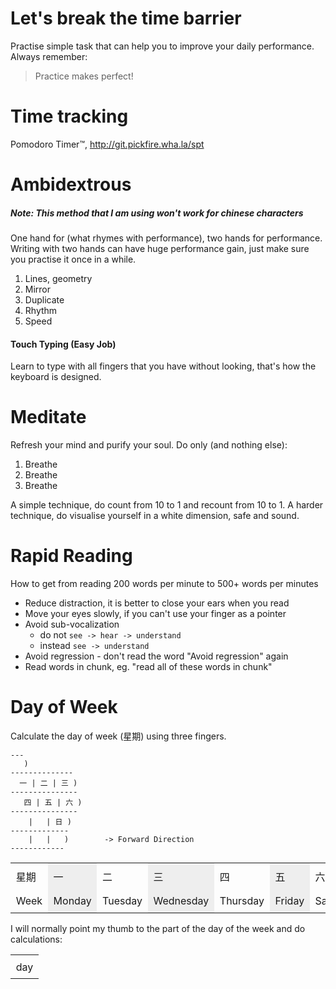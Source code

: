 Let's break the time barrier
============================
Practise simple task that can help you to improve your daily performance.
Always remember:

> Practice makes perfect!

Time tracking
=============
Pomodoro Timer™, http://git.pickfire.wha.la/spt

Ambidextrous
============
##### **Note: This method that I am using won't work for chinese characters**

One hand for (what rhymes with performance), two hands for performance.
Writing with two hands can have huge performance gain, just make sure you
practise it once in a while.

1. Lines, geometry
2. Mirror
3. Duplicate
4. Rhythm
5. Speed

#### Touch Typing (Easy Job)
Learn to type with all fingers that you have without looking, that's how the
keyboard is designed.

Meditate
========
Refresh your mind and purify your soul. Do only (and nothing else):

1. Breathe
2. Breathe
3. Breathe

A simple technique, do count from 10 to 1 and recount from 10 to 1.
A harder technique, do visualise yourself in a white dimension, safe and sound.

Rapid Reading
=============
How to get from reading 200 words per minute to 500+ words per minutes

- Reduce distraction, it is better to close your ears when you read
- Move your eyes slowly, if you can't use your finger as a pointer
- Avoid sub-vocalization
  - do not `see -> hear -> understand`
  - instead `see -> understand`
- Avoid regression - don't read the word "Avoid regression" again
- Read words in chunk, eg. "read all of these words in chunk"

Day of Week
===========
Calculate the day of week (星期) using three fingers.
```
---
   )
--------------
  一 | 二 | 三 )
---------------
   四 | 五 | 六 )
---------------
    |   | 日 )
-------------
    |   |   )        -> Forward Direction
------------
```

<style>
tr td:nth-child(even) { background-color: #EEE; }
td { padding: 1ex; }
</style>
<table style="border-collapse: collapse;">
  <tr>
    <td>星期</td><td>一</td><td>二</td><td>三</td><td>四</td><td>五</td><td>六</td><td>日</td>
  </tr>
  <tr>
    <td>Week</td><td>Monday</td><td>Tuesday</td><td>Wednesday</td><td>Thursday</td><td>Friday</td><td>Saturday</td><td>Sunday</td>
  </tr>
</table>

I will normally point my thumb to the part of the day of the week and do calculations:

<table>
  <tr>
    <td>day</td>
  </tr>
</table>
